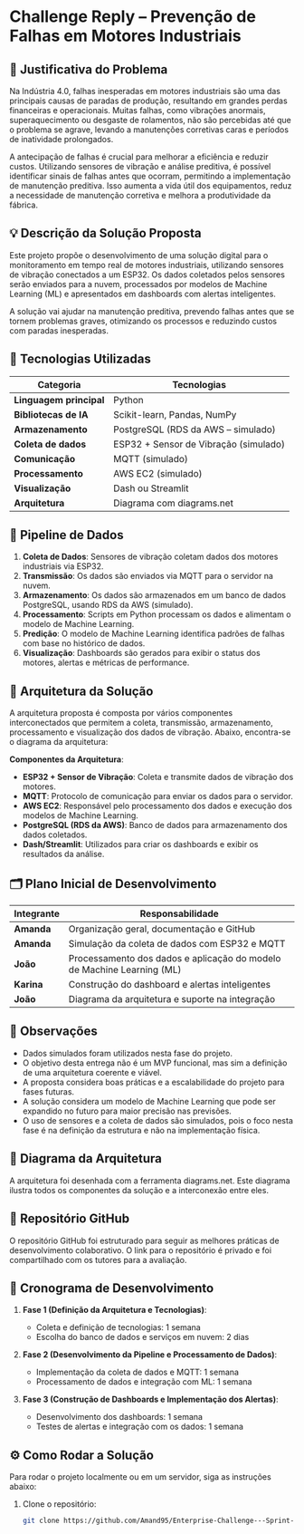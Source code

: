 # Challenge Reply – Prevenção de Falhas em Motores Industriais

## 🧠 Justificativa do Problema
Na Indústria 4.0, falhas inesperadas em motores industriais são uma das principais causas de paradas de produção, resultando em grandes perdas financeiras e operacionais. Muitas falhas, como vibrações anormais, superaquecimento ou desgaste de rolamentos, não são percebidas até que o problema se agrave, levando a manutenções corretivas caras e períodos de inatividade prolongados.

A antecipação de falhas é crucial para melhorar a eficiência e reduzir custos. Utilizando sensores de vibração e análise preditiva, é possível identificar sinais de falhas antes que ocorram, permitindo a implementação de manutenção preditiva. Isso aumenta a vida útil dos equipamentos, reduz a necessidade de manutenção corretiva e melhora a produtividade da fábrica.

## 💡 Descrição da Solução Proposta
Este projeto propõe o desenvolvimento de uma solução digital para o monitoramento em tempo real de motores industriais, utilizando sensores de vibração conectados a um ESP32. Os dados coletados pelos sensores serão enviados para a nuvem, processados por modelos de Machine Learning (ML) e apresentados em dashboards com alertas inteligentes.

A solução vai ajudar na manutenção preditiva, prevendo falhas antes que se tornem problemas graves, otimizando os processos e reduzindo custos com paradas inesperadas.

## 🧰 Tecnologias Utilizadas

| **Categoria**        | **Tecnologias**                                                   |
|----------------------|--------------------------------------------------------------------|
| **Linguagem principal** | Python                                                           |
| **Bibliotecas de IA**   | Scikit-learn, Pandas, NumPy                                      |
| **Armazenamento**       | PostgreSQL (RDS da AWS – simulado)                                |
| **Coleta de dados**    | ESP32 + Sensor de Vibração (simulado)                             |
| **Comunicação**        | MQTT (simulado)                                                   |
| **Processamento**      | AWS EC2 (simulado)                                                |
| **Visualização**       | Dash ou Streamlit                                                 |
| **Arquitetura**        | Diagrama com diagrams.net                                          |

## 🔄 Pipeline de Dados
1. **Coleta de Dados**: Sensores de vibração coletam dados dos motores industriais via ESP32.
2. **Transmissão**: Os dados são enviados via MQTT para o servidor na nuvem.
3. **Armazenamento**: Os dados são armazenados em um banco de dados PostgreSQL, usando RDS da AWS (simulado).
4. **Processamento**: Scripts em Python processam os dados e alimentam o modelo de Machine Learning.
5. **Predição**: O modelo de Machine Learning identifica padrões de falhas com base no histórico de dados.
6. **Visualização**: Dashboards são gerados para exibir o status dos motores, alertas e métricas de performance.

## 🧱 Arquitetura da Solução
A arquitetura proposta é composta por vários componentes interconectados que permitem a coleta, transmissão, armazenamento, processamento e visualização dos dados de vibração. Abaixo, encontra-se o diagrama da arquitetura:

**Componentes da Arquitetura**:
- **ESP32 + Sensor de Vibração**: Coleta e transmite dados de vibração dos motores.
- **MQTT**: Protocolo de comunicação para enviar os dados para o servidor.
- **AWS EC2**: Responsável pelo processamento dos dados e execução dos modelos de Machine Learning.
- **PostgreSQL (RDS da AWS)**: Banco de dados para armazenamento dos dados coletados.
- **Dash/Streamlit**: Utilizados para criar os dashboards e exibir os resultados da análise.

## 🗂️ Plano Inicial de Desenvolvimento

| **Integrante**    | **Responsabilidade**                                                      |
|-------------------|---------------------------------------------------------------------------|
| **Amanda**        | Organização geral, documentação e GitHub                                 |
| **Amanda**  | Simulação da coleta de dados com ESP32 e MQTT                             |
| **João**  | Processamento dos dados e aplicação do modelo de Machine Learning (ML)     |
| **Karina**  | Construção do dashboard e alertas inteligentes                            |
| **João**  | Diagrama da arquitetura e suporte na integração                           |

## 📌 Observações
- Dados simulados foram utilizados nesta fase do projeto.
- O objetivo desta entrega não é um MVP funcional, mas sim a definição de uma arquitetura coerente e viável.
- A proposta considera boas práticas e a escalabilidade do projeto para fases futuras.
- A solução considera um modelo de Machine Learning que pode ser expandido no futuro para maior precisão nas previsões.
- O uso de sensores e a coleta de dados são simulados, pois o foco nesta fase é na definição da estrutura e não na implementação física.

## 📎 Diagrama da Arquitetura
A arquitetura foi desenhada com a ferramenta diagrams.net. Este diagrama ilustra todos os componentes da solução e a interconexão entre eles.

## 🔗 Repositório GitHub
O repositório GitHub foi estruturado para seguir as melhores práticas de desenvolvimento colaborativo. O link para o repositório é privado e foi compartilhado com os tutores para a avaliação.

## 📅 Cronograma de Desenvolvimento

1. **Fase 1 (Definição da Arquitetura e Tecnologias)**:
   - Coleta e definição de tecnologias: 1 semana
   - Escolha do banco de dados e serviços em nuvem: 2 dias

2. **Fase 2 (Desenvolvimento da Pipeline e Processamento de Dados)**:
   - Implementação da coleta de dados e MQTT: 1 semana
   - Processamento de dados e integração com ML: 1 semana

3. **Fase 3 (Construção de Dashboards e Implementação dos Alertas)**:
   - Desenvolvimento dos dashboards: 1 semana
   - Testes de alertas e integração com os dados: 1 semana

## ⚙️ Como Rodar a Solução
Para rodar o projeto localmente ou em um servidor, siga as instruções abaixo:

1. Clone o repositório:
   ```bash
   git clone https://github.com/Amand95/Enterprise-Challenge---Sprint-1-.git




